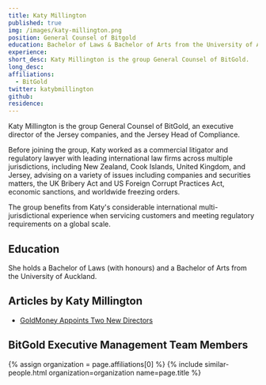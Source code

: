 ```yaml
---
title: Katy Millington
published: true
img: /images/katy-millington.png
position: General Counsel of Bitgold
education: Bachelor of Laws & Bachelor of Arts from the University of Auckland
experience:
short_desc: Katy Millington is the group General Counsel of BitGold.
long_desc:
affiliations:
  - BitGold
twitter: katybmillington
github:
residence:
---
```

Katy Millington is the group General Counsel of BitGold, an executive director of the Jersey companies, and the Jersey Head of Compliance.

Before joining the group, Katy worked as a commercial litigator and regulatory lawyer with leading international law firms across multiple jurisdictions, including New Zealand, Cook Islands, United Kingdom, and Jersey, advising on a variety of issues including companies and securities matters, the UK Bribery Act and US Foreign Corrupt Practices Act, economic sanctions, and worldwide freezing orders.

The group benefits from Katy's considerable international multi-jurisdictional experience when servicing customers and meeting regulatory requirements on a global scale.

## Education

She holds a Bachelor of Laws (with honours) and a Bachelor of Arts from the University of Auckland.

## Articles by Katy Millington

<ul>
<li><a href="http://www.investorideas.com/news/2015/mining/07301.asp">GoldMoney Appoints Two New Directors</a></li>
</ul>

## BitGold Executive Management Team Members

{% assign organization = page.affiliations[0] %}
{% include similar-people.html organization=organization name=page.title %}
